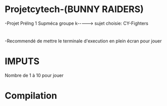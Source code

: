 # Projetcytech-(BUNNY RAIDERS)
-Projet PréIng 1 Supméca groupe k-----> sujet choisie: CY-Fighters
#
-Recommendé de mettre le terminale d'execution en plein écran pour jouer
# IMPUTS
Nombre de 1 à 10 pour jouer
# Compilation

